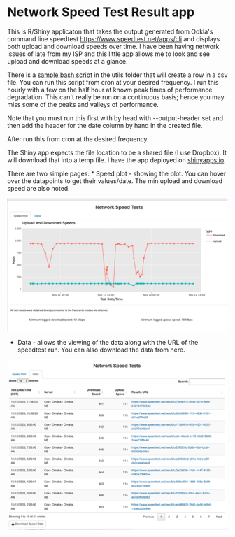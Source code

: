 # Network Speed Test Result app

This is R/Shiny applicaton that takes the output generated from Ookla's command line speedtest <https://www.speedtest.net/apps/cli> and displays both upload and download speeds over time. I have been having network issues of late from my ISP and this little app allows me to look and see upload and download speeds at a glance.

There is a [sample bash script](utils/speedtest_job.sh) in the utils folder that will create a row in a csv file. You can run this script from cron at your desired frequency. I run this hourly with a few on the half hour at known peak times of performance degradation. This can't really be run on a continuous basis; hence you may miss some of the peaks and valleys of performance.

Note that you must run this first with by head with --output-header set and then add the header for the date column by hand in the created file.

After run this from cron at the desired frequency.

The Shiny app expects the file location to be a shared file (I use Dropbox). It will download that into a temp file. I have the app deployed on [shinyapps.io](https://shinyapps.io).

There are two simple pages: \* Speed plot - showing the plot. You can hover over the datapoints to get their values/date. The min upload and download speed are also noted.

![Screenshot of speed plot](docs/graph_page.png)

-   Data - allows the viewing of the data along with the URL of the speedtest run. You can also download the data from here.

![Screenshot of data page](docs/datapage.png)
